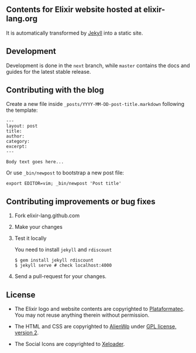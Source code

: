 ## Contents for Elixir website hosted at elixir-lang.org

It is automatically transformed by [Jekyll](http://github.com/mojombo/jekyll) into a static site.

## Development

Development is done in the `next` branch, while `master` contains the docs and guides for the latest stable release.

## Contributing with the blog

  Create a new file inside `_posts/YYYY-MM-DD-post-title.markdown` following the template:

    ---
    layout: post
    title:
    author:
    category:
    excerpt:
    ---

    Body text goes here...

  Or use `_bin/newpost` to bootstrap a new post file:

    export EDITOR=vim; _bin/newpost 'Post title'

## Contributing improvements or bug fixes

1. Fork elixir-lang.github.com

2. Make your changes

3. Test it locally

   You need to install `jekyll` and `rdiscount`

   ```shell
   $ gem install jekyll rdiscount
   $ jekyll serve # check localhost:4000
   ```

4. Send a pull-request for your changes.

## License

* The Elixir logo and website contents are copyrighted to [Plataformatec](http://plataformatec.com.br/).
You may not reuse anything therein without permission.

* The HTML and CSS are copyrighted to [AlienWp](http://alienwp.com/) under [GPL license, version 2](http://www.gnu.org/licenses/old-licenses/gpl-2.0.html).

* The Social Icons are copyrighted to [Xeloader](http://xeloader.deviantart.com/art/Socialis-2-Freebie-213292616).
